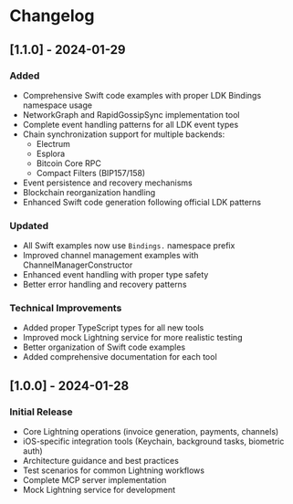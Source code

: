 # Changelog

## [1.1.0] - 2024-01-29

### Added
- Comprehensive Swift code examples with proper LDK Bindings namespace usage
- NetworkGraph and RapidGossipSync implementation tool
- Complete event handling patterns for all LDK event types
- Chain synchronization support for multiple backends:
  - Electrum
  - Esplora
  - Bitcoin Core RPC
  - Compact Filters (BIP157/158)
- Event persistence and recovery mechanisms
- Blockchain reorganization handling
- Enhanced Swift code generation following official LDK patterns

### Updated
- All Swift examples now use `Bindings.` namespace prefix
- Improved channel management examples with ChannelManagerConstructor
- Enhanced event handling with proper type safety
- Better error handling and recovery patterns

### Technical Improvements
- Added proper TypeScript types for all new tools
- Improved mock Lightning service for more realistic testing
- Better organization of Swift code examples
- Added comprehensive documentation for each tool

## [1.0.0] - 2024-01-28

### Initial Release
- Core Lightning operations (invoice generation, payments, channels)
- iOS-specific integration tools (Keychain, background tasks, biometric auth)
- Architecture guidance and best practices
- Test scenarios for common Lightning workflows
- Complete MCP server implementation
- Mock Lightning service for development